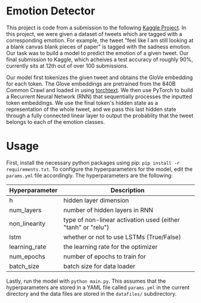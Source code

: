 # Emotion Detector
This project is code from a submission to the following [Kaggle Project](https://www.kaggle.com/c/p3-cs4740-2020fa/leaderboard).  In this project, we were given a dataset of tweets which are tagged with a corresponding emotion.  For example, the tweet "feel like I am still looking at a blank canvas blank pieces of paper" is tagged with the sadness emotion.  Our task was to build a model to predict the emotion of a given tweet.  Our final submission to Kaggle, which acheives a test accuracy of roughly 90%, currently sits at 12th out of over 100 submissions.  

Our model first tokenizes the given tweet and obtains the GloVe embedding for each token.  The Glove embeddings are pretrained from the 840B Common Crawl and loaded in using [torchtext](https://torchtext.readthedocs.io/en/latest/vocab.html).  We then use PyTorch to build a Recurrent Neural Network (RNN) that sequentially processes the inputted token embeddings.  We use the final token's hidden state as a representation of the whole tweet, and we pass this last hidden state through a fully connected linear layer to output the probablity that the tweet belongs to each of the emotion classes.

# Usage
First, install the necessary python packages using pip: `pip install -r requirements.txt`.  To configure the hyperparameters for the model, edit the `params.yml` file accordingly.  The hyperparameters are the following:

| Hyperparameter | Description |
| --- | --- |
| h | hidden layer dimension |
| num_layers | number of hidden layers in RNN |
| non_linearity | type of non-linear activation used (either "tanh" or "relu") |
| lstm | whether or not to use LSTMs (True/False) |
| learning_rate | the learning rate for the optimizer |
| num_epochs | number of epochs to train for |
| batch_size | batch size for data loader |

Lastly, run the model with `python main.py`.  This assumes that the hyperparameters are stored in a YAML file called `params.yml` in the current directory and the data files are stored in the `datafiles/` subdirectory.
